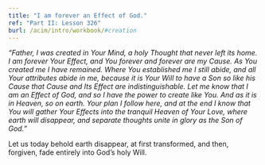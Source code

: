 ```yaml
---
title: "I am forever an Effect of God."
ref: "Part II: Lesson 326"
burl: /acim/intro/workbook/#creation
---
```


*“Father, I was created in Your Mind, a holy Thought that never left its
home. I am forever Your Effect, and You forever and forever are my
Cause. As You created me I have remained. Where You established me I
still abide, and all Your attributes abide in me, because it is Your
Will to have a Son so like his Cause that Cause and Its Effect are
indistinguishable. Let me know that I am an Effect of God, and so I have
the power to create like You. And as it is in Heaven, so on earth. Your
plan I follow here, and at the end I know that You will gather Your
Effects into the tranquil Heaven of Your Love, where earth will
disappear, and separate thoughts unite in glory as the Son of God.”*

Let us today behold earth disappear, at first transformed, and then,
forgiven, fade entirely into God’s holy Will.

